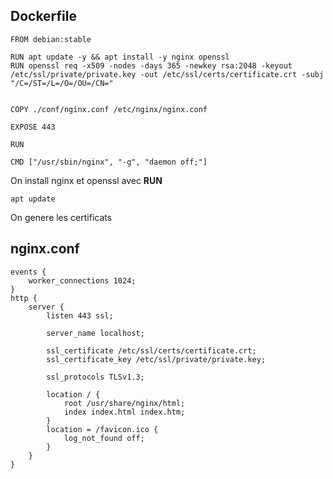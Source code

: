 
## Dockerfile

	FROM debian:stable

	RUN apt update -y && apt install -y nginx openssl
	RUN openssl req -x509 -nodes -days 365 -newkey rsa:2048 -keyout /etc/ssl/private/private.key -out /etc/ssl/certs/certificate.crt -subj "/C=/ST=/L=/O=/OU=/CN="


	COPY ./conf/nginx.conf /etc/nginx/nginx.conf

	EXPOSE 443

	RUN 

	CMD ["/usr/sbin/nginx", "-g", "daemon off;"]

On install nginx et openssl avec **RUN**<br>
```
apt update
```

On genere les certificats 

## nginx.conf

	events {
		worker_connections 1024;
	}
	http {
		server {
			listen 443 ssl;

			server_name localhost;

			ssl_certificate /etc/ssl/certs/certificate.crt;
			ssl_certificate_key /etc/ssl/private/private.key;

			ssl_protocols TLSv1.3;

			location / {
				root /usr/share/nginx/html;
				index index.html index.htm;
			}
			location = /favicon.ico {
				log_not_found off;
			}
		}
	}